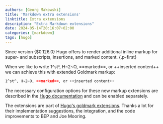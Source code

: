 ```yaml
---
authors: [Georg Makowski]
title: 'Markdown extra extensions'
linktitle: Extra extensions
description: "Extra Markdown extensions"
date: 2024-05-14T20:16:07+02:00
categories: [markdown]
tags: [hugo]
---
```


Since version {$0.126.0} Hugo offers to render additional inline markup for super- and subscripts, insertions, and marked content.
{.p-first}
<!--more-->

When we like to write 1^st^, H~2~O, ==marked==, or ++inserted content++ we can achieve this with extended Goldmark markup:

```md
1^st^, H~2~O, ==marked==, or ++inserted content++
```

The necessary configuration options for these new markup extensions are described in the [Hugo documentation][doc] and can be enabled separately.

The extensions are part of [Hugo's goldmark extensions][extensions]. Thanks a lot for their implementation suggestions, the integration, and the code improvements to BEP and Joe Mooring.

[doc]: https://gohugo.io/getting-started/configuration-markup/#goldmark
[extensions]: https://github.com/gohugoio/hugo-goldmark-extensions